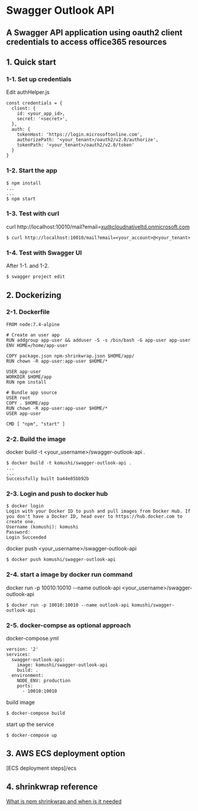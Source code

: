 # Swagger Outlook API

## A Swagger API application using oauth2 client credentials to access office365 resources

## 1. Quick start
### 1-1. Set up credentials
Edit authHelper.js
```
const credentials = {
  client: {
    id: <your_app_id>,
    secret: '<secret>',
  },
  auth: {
    tokenHost: 'https://login.microsoftonline.com',
    authorizePath: '<your_tenant>/oauth2/v2.0/authorize',
    tokenPath: '<your_tenant>/oauth2/v2.0/token'
  }
}
```

### 1-2. Start the app
```
$ npm install
...
...
$ npm start
```

### 1-3. Test with curl
curl http://localhost:10010/mail?email=xu@cloudnativeltd.onmicrosoft.com
```
$ curl http://localhost:10010/mail?email=<your_account>@<your_tenant>
```

### 1-4. Test with Swagger UI
After 1-1. and 1-2.
```
$ swagger project edit
```


## 2. Dockerizing
### 2-1. Dockerfile
```
FROM node:7.4-alpine

# Create an user app
RUN addgroup app-user && adduser -S -s /bin/bash -G app-user app-user
ENV HOME=/home/app-user

COPY package.json npm-shrinkwrap.json $HOME/app/
RUN chown -R app-user:app-user $HOME/*

USER app-user
WORKDIR $HOME/app
RUN npm install

# Bundle app source
USER root
COPY . $HOME/app
RUN chown -R app-user:app-user $HOME/*
USER app-user

CMD [ "npm", "start" ]
```

### 2-2. Build the image
docker build -t <your_username>/swagger-outlook-api .
```
$ docker build -t komushi/swagger-outlook-api .
...
...
Successfully built ba44e85bb92b
```

### 2-3. Login and push to docker hub
```
$ docker login
Login with your Docker ID to push and pull images from Docker Hub. If you don't have a Docker ID, head over to https://hub.docker.com to create one.
Username (komushi): komushi
Password: 
Login Succeeded
```

docker push <your_username>/swagger-outlook-api
```
$ docker push komushi/swagger-outlook-api
```

### 2-4. start a image by docker run command
docker run -p 10010:10010 --name outlook-api <your_username>/swagger-outlook-api
```
$ docker run -p 10010:10010 --name outlook-api komushi/swagger-outlook-api
```

### 2-5. docker-compse as optional approach
docker-compose.yml
```
version: '2'
services:
  swagger-outlook-api:
    image: komushi/swagger-outlook-api
    build: .
  environment:
    NODE_ENV: production
    ports:
      - 10010:10010
```

build image
```
$ docker-compose build
```

start up the service
```
$ docker-compose up
```

## 3. AWS ECS deployment option
[ECS deployment steps]/ecs

## 4. shrinkwrap reference
[What is npm shrinkwrap and when is it needed](http://javascript.tutorialhorizon.com/2015/03/21/what-is-npm-shrinkwrap-and-when-is-it-needed/)
